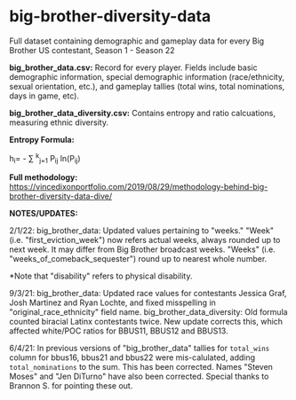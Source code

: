 # big-brother-diversity-data
Full dataset containing demographic and gameplay data for every Big Brother US contestant, Season 1 - Season 22

**big_brother_data.csv:** 
Record for every player. Fields include basic demographic information, special demographic information (race/ethnicity, sexual orientation, etc.), and gameplay tallies (total wins, total nominations, days in game, etc).

**big_brother_data_diversity.csv:** 
Contains entropy and ratio calcuations, measuring ethnic diversity.

**Entropy Formula:**

 h<sub>i</sub>= - ∑ <sup>k</sup><sub>j=1</sub> P<sub>ij</sub> ln(P<sub>ij</sub>)
 
 **Full methodology:**
 https://vincedixonportfolio.com/2019/08/29/methodology-behind-big-brother-diversity-data-dive/
 
 **NOTES/UPDATES:**

2/1/22: big_brother_data: Updated values pertaining to "weeks." "Week" (i.e. "first_eviction_week") now refers actual weeks, always rounded up to next week. It may differ from Big Brother broadcast weeks. "Weeks" (i.e. "weeks_of_comeback_sequester") round up to nearest whole number.

*Note that "disability" refers to physical disability.

9/3/21: big_brother_data: Updated race values for contestants Jessica Graf, Josh Martinez and Ryan Lochte, and fixed misspelling in "original_race_ethnicity" field name.
big_brother_data_diversity: Old formula counted biracial Latinx contestants twice. New update corrects this, which affected white/POC ratios for BBUS11, BBUS12 and BBUS13.

6/4/21: In previous versions of "big_brother_data" tallies for `total_wins` column for bbus16, bbus21 and bbus22 were mis-calulated, adding `total_nominations` to the sum. This has been corrected. Names "Steven Moses" and "Jen DiTurno" have also been corrected. Special thanks to Brannon S. for pointing these out.

